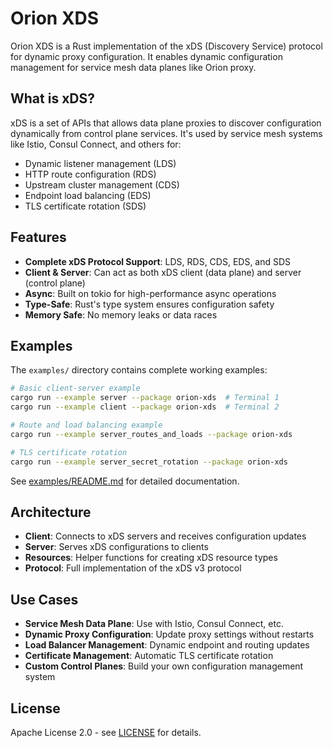 # Orion XDS

Orion XDS is a Rust implementation of the xDS (Discovery Service) protocol for dynamic proxy configuration. It enables dynamic configuration management for service mesh data planes like Orion proxy.

## What is xDS?

xDS is a set of APIs that allows data plane proxies to discover configuration dynamically from control plane services. It's used by service mesh systems like Istio, Consul Connect, and others for:

- Dynamic listener management (LDS)
- HTTP route configuration (RDS)
- Upstream cluster management (CDS)
- Endpoint load balancing (EDS)
- TLS certificate rotation (SDS)

## Features

- **Complete xDS Protocol Support**: LDS, RDS, CDS, EDS, and SDS
- **Client & Server**: Can act as both xDS client (data plane) and server (control plane)
- **Async**: Built on tokio for high-performance async operations
- **Type-Safe**: Rust's type system ensures configuration safety
- **Memory Safe**: No memory leaks or data races

## Examples

The `examples/` directory contains complete working examples:

```bash
# Basic client-server example
cargo run --example server --package orion-xds  # Terminal 1
cargo run --example client --package orion-xds  # Terminal 2

# Route and load balancing example  
cargo run --example server_routes_and_loads --package orion-xds

# TLS certificate rotation
cargo run --example server_secret_rotation --package orion-xds
```

See [examples/README.md](examples/README.md) for detailed documentation.

## Architecture

- **Client**: Connects to xDS servers and receives configuration updates
- **Server**: Serves xDS configurations to clients
- **Resources**: Helper functions for creating xDS resource types
- **Protocol**: Full implementation of the xDS v3 protocol

## Use Cases

- **Service Mesh Data Plane**: Use with Istio, Consul Connect, etc.
- **Dynamic Proxy Configuration**: Update proxy settings without restarts  
- **Load Balancer Management**: Dynamic endpoint and routing updates
- **Certificate Management**: Automatic TLS certificate rotation
- **Custom Control Planes**: Build your own configuration management system

## License

Apache License 2.0 - see [LICENSE](../LICENSE) for details.
